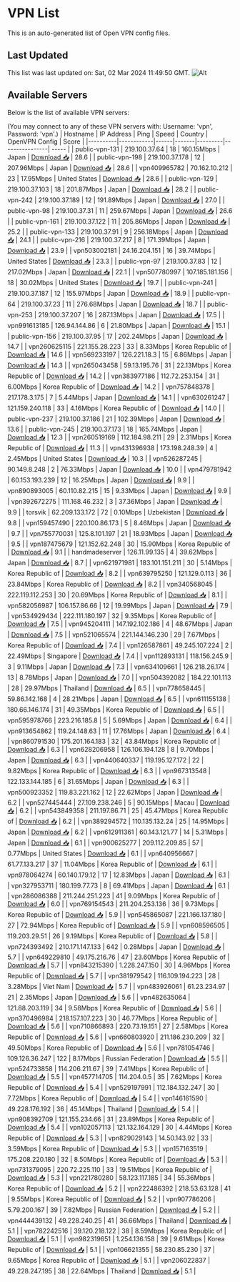 # VPN List

This is an auto-generated list of Open VPN config files.

## Last Updated

This list was last updated on: Sat, 02 Mar 2024 11:49:50 GMT.
![Alt](https://repobeats.axiom.co/api/embed/186b98318ef1479477931607c1ad7d823f12451f.svg "Repobeats analytics image")

## Available Servers

Below is the list of available VPN servers:

(You may connect to any of these VPN servers with: Username: 'vpn', Password: 'vpn'.)
| Hostname | IP Address | Ping | Speed | Country | OpenVPN Config | Score |
|----------|------------|------|-------|---------|----------------| ----- |
| public-vpn-131 | 219.100.37.64 | 18 | 160.15Mbps | Japan | [Download 📥](./configs/server_0_JP.ovpn) | 28.6 |
| public-vpn-198 | 219.100.37.178 | 12 | 207.96Mbps | Japan | [Download 📥](./configs/server_1_JP.ovpn) | 28.6 |
| vpn409965782 | 70.162.10.212 | 23 | 17.95Mbps | United States | [Download 📥](./configs/server_2_US.ovpn) | 28.6 |
| public-vpn-129 | 219.100.37.103 | 18 | 201.87Mbps | Japan | [Download 📥](./configs/server_3_JP.ovpn) | 28.2 |
| public-vpn-242 | 219.100.37.189 | 12 | 191.89Mbps | Japan | [Download 📥](./configs/server_4_JP.ovpn) | 27.0 |
| public-vpn-98 | 219.100.37.31 | 11 | 259.67Mbps | Japan | [Download 📥](./configs/server_5_JP.ovpn) | 26.6 |
| public-vpn-161 | 219.100.37.122 | 11 | 205.86Mbps | Japan | [Download 📥](./configs/server_6_JP.ovpn) | 25.2 |
| public-vpn-133 | 219.100.37.91 | 9 | 256.18Mbps | Japan | [Download 📥](./configs/server_7_JP.ovpn) | 24.1 |
| public-vpn-216 | 219.100.37.217 | 8 | 171.39Mbps | Japan | [Download 📥](./configs/server_8_JP.ovpn) | 23.9 |
| vpn503002181 | 24.16.204.151 | 16 | 39.74Mbps | United States | [Download 📥](./configs/server_9_US.ovpn) | 23.3 |
| public-vpn-97 | 219.100.37.83 | 12 | 217.02Mbps | Japan | [Download 📥](./configs/server_10_JP.ovpn) | 22.1 |
| vpn507780997 | 107.185.181.156 | 18 | 30.02Mbps | United States | [Download 📥](./configs/server_11_US.ovpn) | 19.7 |
| public-vpn-241 | 219.100.37.187 | 12 | 155.97Mbps | Japan | [Download 📥](./configs/server_12_JP.ovpn) | 18.9 |
| public-vpn-64 | 219.100.37.23 | 11 | 276.68Mbps | Japan | [Download 📥](./configs/server_13_JP.ovpn) | 18.7 |
| public-vpn-253 | 219.100.37.207 | 16 | 287.13Mbps | Japan | [Download 📥](./configs/server_14_JP.ovpn) | 17.5 |
| vpn991613185 | 126.94.144.86 | 6 | 21.80Mbps | Japan | [Download 📥](./configs/server_15_JP.ovpn) | 15.1 |
| public-vpn-156 | 219.100.37.95 | 17 | 202.24Mbps | Japan | [Download 📥](./configs/server_16_JP.ovpn) | 14.7 |
| vpn260625115 | 221.155.28.223 | 33 | 8.33Mbps | Korea Republic of | [Download 📥](./configs/server_17_KR.ovpn) | 14.6 |
| vpn569233197 | 126.221.18.3 | 15 | 6.86Mbps | Japan | [Download 📥](./configs/server_18_JP.ovpn) | 14.3 |
| vpn265043458 | 59.13.195.76 | 31 | 22.13Mbps | Korea Republic of | [Download 📥](./configs/server_19_KR.ovpn) | 14.2 |
| vpn383977186 | 112.72.253.154 | 31 | 6.00Mbps | Korea Republic of | [Download 📥](./configs/server_20_KR.ovpn) | 14.2 |
| vpn757848378 | 217.178.3.175 | 7 | 5.44Mbps | Japan | [Download 📥](./configs/server_21_JP.ovpn) | 14.1 |
| vpn630261247 | 121.159.240.118 | 33 | 4.16Mbps | Korea Republic of | [Download 📥](./configs/server_22_KR.ovpn) | 14.0 |
| public-vpn-237 | 219.100.37.186 | 21 | 102.39Mbps | Japan | [Download 📥](./configs/server_23_JP.ovpn) | 13.6 |
| public-vpn-245 | 219.100.37.173 | 18 | 165.74Mbps | Japan | [Download 📥](./configs/server_24_JP.ovpn) | 12.3 |
| vpn260519169 | 112.184.98.211 | 29 | 2.31Mbps | Korea Republic of | [Download 📥](./configs/server_25_KR.ovpn) | 11.3 |
| vpn431396938 | 173.198.248.39 | 4 | 2.45Mbps | United States | [Download 📥](./configs/server_26_US.ovpn) | 10.3 |
| vpn526287245 | 90.149.8.248 | 2 | 76.33Mbps | Japan | [Download 📥](./configs/server_27_JP.ovpn) | 10.0 |
| vpn479781942 | 60.153.193.239 | 12 | 16.25Mbps | Japan | [Download 📥](./configs/server_28_JP.ovpn) | 9.9 |
| vpn890893005 | 60.110.82.215 | 15 | 9.33Mbps | Japan | [Download 📥](./configs/server_29_JP.ovpn) | 9.9 |
| vpn392672275 | 111.168.46.232 | 3 | 37.36Mbps | Japan | [Download 📥](./configs/server_30_JP.ovpn) | 9.9 |
| torsvik | 62.209.133.172 | 72 | 0.10Mbps | Uzbekistan | [Download 📥](./configs/server_31_UZ.ovpn) | 9.8 |
| vpn159457490 | 220.100.86.173 | 5 | 8.46Mbps | Japan | [Download 📥](./configs/server_32_JP.ovpn) | 9.7 |
| vpn755770031 | 125.8.101.197 | 21 | 18.93Mbps | Japan | [Download 📥](./configs/server_33_JP.ovpn) | 9.5 |
| vpn187475679 | 121.152.62.248 | 30 | 15.90Mbps | Korea Republic of | [Download 📥](./configs/server_34_KR.ovpn) | 9.1 |
| handmadeserver | 126.11.99.135 | 4 | 39.62Mbps | Japan | [Download 📥](./configs/server_35_JP.ovpn) | 8.7 |
| vpn621971981 | 183.101.151.211 | 30 | 5.14Mbps | Korea Republic of | [Download 📥](./configs/server_36_KR.ovpn) | 8.2 |
| vpn639795250 | 121.129.0.113 | 36 | 23.84Mbps | Korea Republic of | [Download 📥](./configs/server_37_KR.ovpn) | 8.2 |
| vpn340568045 | 222.119.112.253 | 30 | 20.69Mbps | Korea Republic of | [Download 📥](./configs/server_38_KR.ovpn) | 8.1 |
| vpn582056987 | 106.157.86.66 | 12 | 19.99Mbps | Japan | [Download 📥](./configs/server_39_JP.ovpn) | 7.9 |
| vpn534929434 | 222.111.180.197 | 32 | 9.35Mbps | Korea Republic of | [Download 📥](./configs/server_40_KR.ovpn) | 7.5 |
| vpn945204111 | 147.192.102.186 | 4 | 48.67Mbps | Japan | [Download 📥](./configs/server_41_JP.ovpn) | 7.5 |
| vpn521065574 | 221.144.146.230 | 29 | 7.67Mbps | Korea Republic of | [Download 📥](./configs/server_42_KR.ovpn) | 7.4 |
| vpn126587861 | 49.245.107.224 | 2 | 22.49Mbps | Singapore | [Download 📥](./configs/server_43_SG.ovpn) | 7.4 |
| vpn112893131 | 118.156.245.9 | 3 | 9.11Mbps | Japan | [Download 📥](./configs/server_44_JP.ovpn) | 7.3 |
| vpn634109661 | 126.218.26.174 | 13 | 8.78Mbps | Japan | [Download 📥](./configs/server_45_JP.ovpn) | 7.0 |
| vpn504392082 | 184.22.101.113 | 28 | 29.97Mbps | Thailand | [Download 📥](./configs/server_46_TH.ovpn) | 6.5 |
| vpn778658445 | 59.86.142.168 | 4 | 28.21Mbps | Japan | [Download 📥](./configs/server_47_JP.ovpn) | 6.5 |
| vpn611155138 | 180.66.146.174 | 31 | 49.35Mbps | Korea Republic of | [Download 📥](./configs/server_48_KR.ovpn) | 6.5 |
| vpn595978766 | 223.216.185.8 | 5 | 5.69Mbps | Japan | [Download 📥](./configs/server_49_JP.ovpn) | 6.4 |
| vpn913654862 | 119.24.148.63 | 11 | 17.76Mbps | Japan | [Download 📥](./configs/server_50_JP.ovpn) | 6.4 |
| vpn860791530 | 175.201.164.183 | 32 | 43.84Mbps | Korea Republic of | [Download 📥](./configs/server_51_KR.ovpn) | 6.3 |
| vpn628206958 | 126.106.194.128 | 8 | 9.70Mbps | Japan | [Download 📥](./configs/server_52_JP.ovpn) | 6.3 |
| vpn440640337 | 119.195.127.172 | 22 | 9.82Mbps | Korea Republic of | [Download 📥](./configs/server_53_KR.ovpn) | 6.3 |
| vpn967313548 | 122.133.144.185 | 6 | 31.65Mbps | Japan | [Download 📥](./configs/server_54_JP.ovpn) | 6.3 |
| vpn500923352 | 119.83.221.162 | 12 | 22.62Mbps | Japan | [Download 📥](./configs/server_55_JP.ovpn) | 6.2 |
| vpn527445444 | 27.109.238.246 | 5 | 90.15Mbps | Macau | [Download 📥](./configs/server_56_MO.ovpn) | 6.2 |
| vpn543849358 | 211.197.86.71 | 25 | 45.47Mbps | Korea Republic of | [Download 📥](./configs/server_57_KR.ovpn) | 6.2 |
| vpn389294572 | 110.135.132.24 | 25 | 14.95Mbps | Japan | [Download 📥](./configs/server_58_JP.ovpn) | 6.2 |
| vpn612911361 | 60.143.121.77 | 14 | 5.31Mbps | Japan | [Download 📥](./configs/server_59_JP.ovpn) | 6.1 |
| vpn900625277 | 209.112.209.85 | 57 | 0.77Mbps | United States | [Download 📥](./configs/server_60_US.ovpn) | 6.1 |
| vpn640956667 | 61.77.133.217 | 37 | 11.04Mbps | Korea Republic of | [Download 📥](./configs/server_61_KR.ovpn) | 6.1 |
| vpn978064274 | 60.140.179.12 | 17 | 12.83Mbps | Japan | [Download 📥](./configs/server_62_JP.ovpn) | 6.1 |
| vpn327953711 | 180.199.77.73 | 8 | 69.41Mbps | Japan | [Download 📥](./configs/server_63_JP.ovpn) | 6.1 |
| vpn286086388 | 211.244.251.223 | 41 | 9.09Mbps | Korea Republic of | [Download 📥](./configs/server_64_KR.ovpn) | 6.0 |
| vpn769154543 | 211.204.253.136 | 36 | 9.73Mbps | Korea Republic of | [Download 📥](./configs/server_65_KR.ovpn) | 5.9 |
| vpn545865087 | 221.166.137.180 | 27 | 72.94Mbps | Korea Republic of | [Download 📥](./configs/server_66_KR.ovpn) | 5.9 |
| vpn608596505 | 119.203.29.51 | 26 | 9.19Mbps | Korea Republic of | [Download 📥](./configs/server_67_KR.ovpn) | 5.8 |
| vpn724393492 | 210.171.147.133 | 642 | 0.28Mbps | Japan | [Download 📥](./configs/server_68_JP.ovpn) | 5.7 |
| vpn649229810 | 49.175.216.76 | 47 | 23.60Mbps | Korea Republic of | [Download 📥](./configs/server_69_KR.ovpn) | 5.7 |
| vpn843215390 | 1.228.247.150 | 30 | 4.96Mbps | Korea Republic of | [Download 📥](./configs/server_70_KR.ovpn) | 5.7 |
| vpn381979542 | 116.109.194.223 | 28 | 3.28Mbps | Viet Nam | [Download 📥](./configs/server_71_VN.ovpn) | 5.7 |
| vpn483926061 | 61.23.234.97 | 21 | 2.35Mbps | Japan | [Download 📥](./configs/server_72_JP.ovpn) | 5.6 |
| vpn482635064 | 121.88.203.119 | 34 | 9.58Mbps | Korea Republic of | [Download 📥](./configs/server_73_KR.ovpn) | 5.6 |
| vpn370496984 | 218.157.107.223 | 30 | 46.77Mbps | Korea Republic of | [Download 📥](./configs/server_74_KR.ovpn) | 5.6 |
| vpn710866893 | 220.73.19.151 | 27 | 2.58Mbps | Korea Republic of | [Download 📥](./configs/server_75_KR.ovpn) | 5.6 |
| vpn660803920 | 211.186.230.209 | 32 | 49.50Mbps | Korea Republic of | [Download 📥](./configs/server_76_KR.ovpn) | 5.6 |
| vpn781054746 | 109.126.36.247 | 122 | 8.17Mbps | Russian Federation | [Download 📥](./configs/server_77_RU.ovpn) | 5.5 |
| vpn524733858 | 114.206.211.67 | 39 | 7.41Mbps | Korea Republic of | [Download 📥](./configs/server_78_KR.ovpn) | 5.5 |
| vpn457714705 | 114.204.0.5 | 35 | 7.62Mbps | Korea Republic of | [Download 📥](./configs/server_79_KR.ovpn) | 5.4 |
| vpn529197991 | 112.184.132.247 | 30 | 7.72Mbps | Korea Republic of | [Download 📥](./configs/server_80_KR.ovpn) | 5.4 |
| vpn146161590 | 49.228.176.192 | 36 | 45.14Mbps | Thailand | [Download 📥](./configs/server_81_TH.ovpn) | 5.4 |
| vpn908392709 | 121.155.234.66 | 31 | 23.89Mbps | Korea Republic of | [Download 📥](./configs/server_82_KR.ovpn) | 5.4 |
| vpn102057113 | 121.132.164.129 | 30 | 4.44Mbps | Korea Republic of | [Download 📥](./configs/server_83_KR.ovpn) | 5.3 |
| vpn829029143 | 14.50.143.92 | 33 | 3.59Mbps | Korea Republic of | [Download 📥](./configs/server_84_KR.ovpn) | 5.3 |
| vpn157163519 | 175.208.220.180 | 32 | 8.50Mbps | Korea Republic of | [Download 📥](./configs/server_85_KR.ovpn) | 5.3 |
| vpn731379095 | 220.72.225.110 | 33 | 19.51Mbps | Korea Republic of | [Download 📥](./configs/server_86_KR.ovpn) | 5.3 |
| vpn221780280 | 58.123.117.185 | 34 | 55.36Mbps | Korea Republic of | [Download 📥](./configs/server_87_KR.ovpn) | 5.2 |
| vpn222486392 | 218.53.63.128 | 41 | 9.55Mbps | Korea Republic of | [Download 📥](./configs/server_88_KR.ovpn) | 5.2 |
| vpn907786206 | 5.79.200.167 | 39 | 7.82Mbps | Russian Federation | [Download 📥](./configs/server_89_RU.ovpn) | 5.2 |
| vpn444439132 | 49.228.240.25 | 41 | 36.66Mbps | Thailand | [Download 📥](./configs/server_90_TH.ovpn) | 5.1 |
| vpn782242516 | 39.120.218.122 | 38 | 8.59Mbps | Korea Republic of | [Download 📥](./configs/server_91_KR.ovpn) | 5.1 |
| vpn982319651 | 1.254.136.158 | 39 | 9.61Mbps | Korea Republic of | [Download 📥](./configs/server_92_KR.ovpn) | 5.1 |
| vpn106621355 | 58.230.85.230 | 37 | 9.65Mbps | Korea Republic of | [Download 📥](./configs/server_93_KR.ovpn) | 5.1 |
| vpn206022837 | 49.228.247.195 | 38 | 22.64Mbps | Thailand | [Download 📥](./configs/server_94_TH.ovpn) | 5.1 |
